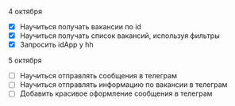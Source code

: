 4 октября
- [x] Научиться получать вакансии по id
- [x] Научиться получать список вакансий, используя фильтры
- [x] Запросить idApp у hh

5 октября
- [ ] Научиться отправлять сообщения в телеграм
- [ ] Научиться отправлять информацию по вакансии в телеграм
- [ ] Добавить красивое оформление сообщения в телеграм
